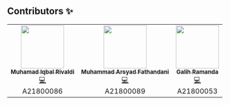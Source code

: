 ## Contributors ✨

<table>
  <tr>
    <td align="center"><a href="https://github.com/mvhamadiqbalriv"><img src="https://avatars3.githubusercontent.com/u/61414949?v=4" width="100px;" alt=""/><br /><sub><b>Muhamad Iqbal Rivaldi</b></sub></a><br /><a href="https://github.com/tahungoding/ci-siukm/commits?author=mvhamadiqbalriv" title="Code">💻</a><br>A21800086</td>
    <td align="center"><a href="https://github.com/marsyad"><img src="https://avatars2.githubusercontent.com/u/61412017?s=460&u=8beea5cd2af713c594244a4958b981e4745e9fb4&v=4" width="100px;" alt=""/><br /><sub><b>Muhammad Arsyad Fathandani</b></sub></a><br /><a href="https://github.com/tahungoding/ci-siukm/commits?author=mvhamadiqbalriv" title="Code">💻</a><br>A21800089</td>
    <td align="center"><a href="https://github.com/galihramanda123"><img src="https://avatars3.githubusercontent.com/u/61967978?s=460&v=4" width="100px;" alt=""/><br /><sub><b>Galih Ramanda</b></sub></a><br /><a href="https://github.com/tahungoding/ci-siukm/commits?author=mvhamadiqbalriv" title="Code">💻</a><br>A21800053</td>
  </tr>
</table>
